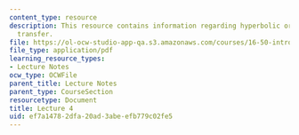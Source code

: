 ```yaml
---
content_type: resource
description: This resource contains information regarding hyperbolic orbits; interplanetary
  transfer.
file: https://ol-ocw-studio-app-qa.s3.amazonaws.com/courses/16-50-introduction-to-propulsion-systems-spring-2012/ef7a14782dfa20ad3abeefb779c02fe5_MIT16_50S12_lec4.pdf
file_type: application/pdf
learning_resource_types:
- Lecture Notes
ocw_type: OCWFile
parent_title: Lecture Notes
parent_type: CourseSection
resourcetype: Document
title: Lecture 4
uid: ef7a1478-2dfa-20ad-3abe-efb779c02fe5
---
```

